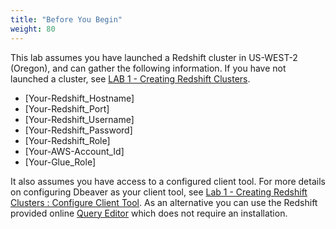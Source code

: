```yaml
---
title: "Before You Begin"
weight: 80
---
```


This lab assumes you have launched a Redshift cluster in US-WEST-2 (Oregon), and can gather the following information. If you have not launched a cluster, see [LAB 1 - Creating Redshift Clusters](../../lab1/cloudformation).
* [Your-Redshift_Hostname]
* [Your-Redshift_Port]
* [Your-Redshift_Username]
* [Your-Redshift_Password]
* [Your-Redshift_Role]
* [Your-AWS-Account_Id]
* [Your-Glue_Role]

It also assumes you have access to a configured client tool. For more details on configuring Dbeaver as your client tool, see [Lab 1 - Creating Redshift Clusters : Configure Client Tool](../../lab1/configure_client_tool). As an alternative you can use the Redshift provided online [Query Editor](https://console.aws.amazon.com/redshift/home?#query) which does not require an installation.